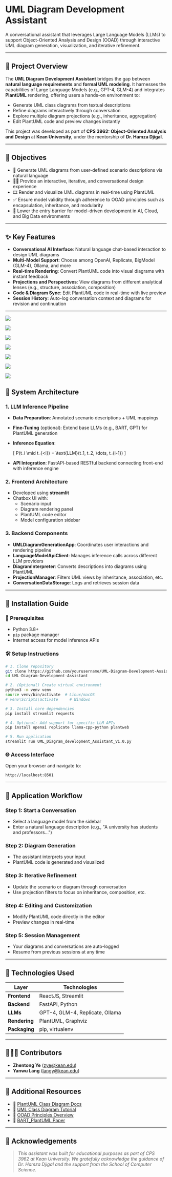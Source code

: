 
# UML Diagram Development Assistant

A conversational assistant that leverages Large Language Models (LLMs) to support Object-Oriented Analysis and Design (OOAD) through interactive UML diagram generation, visualization, and iterative refinement.

---

## 🧠 Project Overview

The **UML Diagram Development Assistant** bridges the gap between **natural language requirements** and **formal UML modeling**. It harnesses the capabilities of Large Language Models (e.g., GPT-4, GLM-4) and integrates **PlantUML** rendering, offering users a hands-on environment to:

- Generate UML class diagrams from textual descriptions
- Refine diagrams interactively through conversation
- Explore multiple diagram projections (e.g., inheritance, aggregation)
- Edit PlantUML code and preview changes instantly

This project was developed as part of **CPS 3962: Object-Oriented Analysis and Design** at **Kean University**, under the mentorship of **Dr. Hamza Djigal**.

---

## 🎯 Objectives

- 📐 Generate UML diagrams from user-defined scenario descriptions via natural language
- 🧑‍💻 Provide an interactive, iterative, and conversational design experience
- 🎞️ Render and visualize UML diagrams in real-time using PlantUML
- ✅ Ensure model validity through adherence to OOAD principles such as encapsulation, inheritance, and modularity
- 🚀 Lower the entry barrier for model-driven development in AI, Cloud, and Big Data environments

---

## ✨ Key Features

- **Conversational AI Interface**: Natural language chat-based interaction to design UML diagrams
- **Multi-Model Support**: Choose among OpenAI, Replicate, BigModel (GLM-4), Ollama, and more
- **Real-time Rendering**: Convert PlantUML code into visual diagrams with instant feedback
- **Projections and Perspectives**: View diagrams from different analytical lenses (e.g., structure, association, composition)
- **Code & Diagram Sync**: Edit PlantUML code in real-time with live preview
- **Session History**: Auto-log conversation context and diagrams for revision and continuation

---

![](https://img.plantuml.biz/plantuml/svg/bLRTRzis47yteF_Xa3vqVKYNVcsDKGHrdRKBq1R1lEwTaKuo6uhKI2gUD_H_tnr5onJjpjXBOjxzxll7ezuwBwplMmLdNpvzX6if6YjQkCO7LAPhKNjOE2S9HR_EIUw5L5Z15uUm5FGdMfmLisBs65P-gn24hi2liKLmwBtKZIjcxbxgJh3lKWdd5jvRUTTxl2cDNic_4IuECE-DzeF3EwEg0_KxKTutrlIwMXfbB3ogB-hNTNs8CxP26p7FonVuQXAg8pUYmQCeBkaQQwcffj8RItM4_zGiX_OCX8EUVepIZq8tFJc3JwP21OlRcu1HgeL7IZPhVwTw7D6xPl-6ca97VpOUea5Z4NNixTPvRAaNLB6mss9ciQInDDIVqxCxWt-A6S1ZkBMo9MlO67jVAxFX0g2aIJhumU6VFLb9ePumc3Ii8E_BPtDO6btBfhV8PS4g3ZRaN0OLYJEhvtF2ASeIfeq9HYvemZapUq71riB3HlerB8OMbYJ8O2_dy04rMk4Halg7b9ge8KLczceEl_pbBSrWxDYIaWXME2Zud5dzD8zZceOPfXL5cSdF5AYInwAGzBZ9wpaikavjHvjRQxvIbwJHGpp1shqmCx-aVei7dAReI9946rYmGfePisW__dpY5tFuG-A6v_w0rWcE1xyIcupT1iSFf8tdt9RfOf47ypdp42mrRb9PRasqUMziImpWHR8qbeb-sCOwO8xCwXaHY7fKedEqa2YFbfXAutCTjH67hdI3Vb3dzYzvs2KjX6dnryABE7LMyZ6t978jgg-zyt43tFAAGKykXl45NH0Uz9iOjYB6bsjuXtv3jtwicCSGPna0uLpClWrhOH6MYKKLadHhsRdXvYIJvIK5v-VfHTs99jTmn8NRjZjD-BeJ7Z1nfvZGOeoIad1qCUd6Jdf0Zj57MdmnuwKwfXeFariVPTcaUMt63KlAxFwcgfHUtESRNQg-mXzfHn1gsl1YDdOMdZwzIfiAStZpHWwsLrS4vCt6c2JNxs8ckNyNjQTZ3abZC3BPRpaqLGrEaywS0kzxTO3SS-T_8lypWOnzfmtIYJ0uvLx03cDbQ4BW4-rDM7qw0-RGP-EHNvbE2QbvAT5N4WolRaaqqwG6RpemzVHD_PrWVjl9KgZzmns-tE9TPn3jaB0m0scmSkISlewQDIakgRsaOV-SI8XZ-VCYH8fFApsyv_JGKHMTHSTV3vmTrOx1VHNBYfpYhaTw7d5-PxmtBNi_ycBHqqY1BfD0fcET21y2DdnljOCuHif2lAK3VR8Mity1)



![](https://img.plantuml.biz/plantuml/svg/bLRBRjim4BmRq3yGxg6Fm47Qea2HGn4tGOi02H3Kw5bWg9NCXYO9adBY1ldtBgs7AObIdOljQ6TtPuUpL2wieyQL6q7clszlo1MdXQ4RSWLR44flG3goj9OZ2dyjo59IiSC_oOq7p9DPCdjBLcudW52P4RU63H0Bpd5Ps6Hc7xZKr1TaWbgxTCxm-zB1DLDonVy2EHjWVYZfgeBtIcI3y7VA7WgZIfbTAg4CUPEVvL_pV8XJ9WDJOpwnp_2bqqfZ6Lf059NCwkWHaip9Sp8ZLKk2w1hy4oGOwhYIIwqh224BoXpVGYgeB4eidsvK1g8RuzA1qGRmimxiGUcUjNzgwyS1S10yiI20kLwZT--xqQoY6hPi8Tee1jQcfVNbZTferyRWoHaQv3CitWODI1IqYRMFcG1g42ctI7AlIxf60PNPLP0N_t4GygOcVkjvBpM_5DohtjEn8v_cAItHVj9nLZLuW5qGH5vQuQYJgfvmoHsd0fqv9jwKCg-SilRAzK7__eH3DqmUUy1-wb2Z1mTFm70nss3HEZZA_SweFsWY3DzIYIe5rBUK2telmAjJOnhJijAWGLmGgRjJhSKkUDpIAi2bqOfHLfU1z5VKqHLgx_UuuIPKWGCQB85dqd0AZyi3SYuW5kEPDrVEsxDefjcWgDueF6jyO82Yb18UEsO8beJXlHErK1tgcYyrO3NE37rOw0QysSf1dH2WIjSYUhgjS08ak798ktUU9yzup-5ElP30NVwucZNpuGEn5asph1N6gOWEKoj_LpbLHLX4zYzzv6xTMzCMlyRNae2EvzCCzM2ZJ8PhUGITflwUoc3vUXsM1_dkS6GxB5jVesnDSLaGCfohGIYPywAiDdKQsb24ZAFz0oooUwbUvBz0x0lPDTUuisFli_d7EVcmMEo_HwxgSuBC7ENoo3AHk_2r9SQMFwoJp2ADJa-_HUwpSu8MmvGHO_gaCLP7fCOshacRCk0nRV-NFzKxcGtCUKpBQD9KdsZ2Y5wJELF37eQwm1N0_t7_0G00)




![](https://editor.plantuml.com/uml/bLRTSzCu47_tZF-7dV80F9JZet3N3DCXjC0nGpiTSl2ksXj785j6aXioD_plx4gA8olXohsqqUvlltzQ-PLrmhYXLN3qwV83N4ZH6D721TwYqdsBdOEvjP9GzEkOv4v8XJLyiWZdWlv4YwEoA8lxf5_A3a5KJXjR5lu_URPeZa1O6EZ7AFqWkcOG3SAbhb71_FgznoZLmZqbcvMxKGEEw6rc7x6hqKH_9XwYGMCGkv38OcCTjd2ZXwuMPbCM1YkgeL7u6uKUmRzb0N0VherioHhMsdnTAhtc0g2YiYqyiFXj82ifr4C6auOLvFtyoGpETRUKpM2Gou85EYUxnlgSAwyYSMRrT4OuHLd2j37Uo7gDFsTcpoZOIZXOIxU2UMXXHO8CTZA3TzYX4GuXgJ-ar4GDAJApvpDuyzqPci7OiNDAmbjXKF0vitenYsEQXWdJYgBCv4yALCj3KKXwsEIl6SpxNcr6cskZlr2NfEv2FC7QdJ0pFwL-YrkSfcX9aaGBB5WWpOnPj1j_Fl77C_WiSSrplqLZ1SU3lubDscoyurlIndDkotGno8EvoZnuomxNgIot9jgyrQOb1eYk9cl3HDzluz9Z3ipg2H68UbIXjR1mb4TBJANnsPxQYA4hVT07TMv_miEkjAcdnLy89-BKMSd7t9B8DQ-_3DR53N0jA6Lqv2ACp-kySA_VnB05CRvQmMjqQxhrOyKyXZXB3_3dilWHriBSBnE3oYTfLxAtuUOaa-Kb1SV7wKNTYYRNSCJvsxOzJVYw5UunSQkOq6ACaf9mT37fnbQwHuxHHrfyMV1I7LEDXycjZx9iqhmsuuObPNP_KrLAB-xp-wvIGur_q8uWrBJXPJ5s5XuzEakR2ZDu-L86sxCp0l9cOqoIwoynazn_YThHCOUaCHYPxBSScgg2qwGpTu5tlTf3xhZpFv7_cK36lhiDqeamEEMUnuQnCZGXy1tjJLXzTmRCeIlja5-PNWdPyL9oAuJmwbP4iuxKu7GFUZbzK_yXcDlqiX9gzt3xpvnurnb4EyGlJ4yQh2qvDtfeLgGufVQIXlrp8ZwEuSyB7oa-hVJm7jD3HrNq1Yr_FN1sL3jwztKiAtAAknxfUS3vZNPEj-pzm8j5JoC5Eaq2wPvrmdy86F-zrGPnZ9I5U4K7-huhYvy0)




![](https://img.plantuml.biz/plantuml/svg/lHhDRkCs-XuWxq2aX_5qdC5qjmMsGJke9-Dc3DY9ONlci1U1bcYR3IKA8cLFMiojBr2WsEjU-e3x2FjHf6nI8cLdVdf9BFBxv_TBwISXSI7BbA6BjvCnUatnki0fUassXF4y9Pb40o4eGC6lIrWNT9sXiTg-E3yxFtk2vlA14II8b3HR2xJY1Lh20obGGN22bvHH-N1-9kvfbcD5EsPOY86K1LsMaenYditfhmIzQC7yp3EfgIyvIrhRht1ylovucINNd07NhrOlLlzQhTfml4X8OM3-4V-JVEUmoe4CNfCZKBWe-2wuAq1TmkL3JgvRKk7lapXPALiPJkZYcXS4NVCqvnaOM5oWtyxFa1OMmIcOGxWX6Icmf3mRvBa6GUWIpBKbXQZM8o61qXMGEgoznXBFOHaO6Go6itK9Zr7A4yAYc55WUeN6PdcYLWSvlQxM3KwYHOXe1fhb1O6_LxLpZ0vh1Xh7acv9v3Aw0iyem2LS68UW0w2bg-ofTeNY5zVoM6WX49pdZCRQBc2a5LsNsdesrBC89A0oYdfFpGBZE8bA0NGTfDxJAxJbD35G0eFinw488x5isA6d5QD9hI_WlEAS4PovQ1wRzsozEoWedIXc44PDvgw05fpDnGNA2nuJ8RIwy93cikTu7Jn8ybwv4EI5FhBWB04NPSwC1puhI0pH5J6MHWKHuFM2zEeVDKeVaVSaBYi6YJ5lbC4HWw2kVC2wm9QzOb3K6Bb9zAdhOo181a5UO_Pi2WSvG9LVu3mg_k1e0PrYC7_b3GUxRAYAnmVRd1zKtDUXxO-uVMIR2Ea87gqapYdu0c3I5NrS52bCNCgDmZMHSayUchm02CoKSvf9pzOI2uY4eYcXvgliTKos-engSsatSa3M-ym7RgfSQmr8ek7qJN8uZikqP1XeEYJ3hXjA2U5eqf5A4lUG-gZhOEfT9t6qJgYF5BPr6dgXUH1zrBH_JRxXgbyqdWM8PI0YoIEUamnJOw8mvMuY1T7fctmY7SuOJh4XSbmLE0Umfq5I5cybg2ZUbDbzCvCqk2xf-f5YVqJ-QDVVPku8LzSJ2YZOQajZ4WZ-TfZeV4tsUVWGjP-KM0CrQXzw7Xtxg4kz4qFB7pHEaV6frP2-DaeEcKFko3BI9GSKyDk4P6kQaKYrZW6Aq52dM6g2qATtIk8Sc444k7opfR-UYEXut7H_OXESGHgq76wBASDBHgB3gRhk59S5w2wj_MCEfJgu1ml-qMxaajVaeFE045RQ467JvWK5osFM85v1Hal6u_kz-nI4LMujDZGN-s3sCQFPXXGKPgMOV75UWCjZge7_1iKWdbRuRr1Bq1GA0HJGvCknMXCPUHrOfLwhCr1mbhSbHCG5pIk1Jd529vG2Cze-e1XVGxA1JbdtH4xoTgg40bnHHfem9jmaJGbCwsaEze1gke177vLWasRIRxGZBERGpG4r0N86k9dTQZQX--aH4l6Myb9qJuG1ADCeXO339Su7uYNMpZmx25fIMHQKWWhi58i4JaixbriYD59Luy4IwaXwgLZNfb1vYgpeUyjPDQGzyC2pi1AZI__pJarMMVMwKsC8X61K7GwqDdi0OVozPHnjD9-9J4j03bxPQyPYN105a96T8rSlu7z-4_aSg1xHktjspqs1bqNRfrhqZpOcf_Ao6tL_1tlK1EqkLZUYRQzH9mCfBEDml3nBVAxZCG7DybA6cebkL5vA6rS_VffasirOxIkzEYlPEWVayYQxHYmaIkvKjMag3g9zsFPCHBTc0tLPLES5Y22T6jnCkKy7LUiN7SqLBkUGKW8ALkE248BhX5Y2KlN1kQ9yAwjxMtIjEoVdYd8EP83uND6k-y8VVb2iQFpoPLtHdlscLpuWA_NObtHQDbU5FGvEadrn0HCwgQ7WpEsO8PWDQCjkzOPfXbqimSiYLcF6Yk_3iUvWmpStKpqQy6wbFLDtjADoOoRJUdHqejAs3ir4rKTUXMw4MvU0UzORd2MCEADBf7nOjrB-cp8eLmpQkmrdwe8CKfgw-d-yH2VEhOypOQr8PJvx9lmiqWqEHAPmnA9J97E166_KHAOo1OZmADO-OesBeSz3jJOQIIXqb1z7jjd0Lc-1kWqqc4x7e-l1OdHt6or6Y_6mTZ3qumblc2wwoBqRpkRmtoQuVV7y-nREP3YV3sw6qUnkF8m6y_belXZSBcmq7EJduBwT3sSscWhbRepHxM8ucyw62nVHyjcsXky6Yy7i86SqkdPr_Dz___fF24j9w47uuwyGWYMW1-_FtoyyuK4XMhSmBwXW9LcP6bSvdFxTT7Wx6EdViw4-iA7P6ey7au7-_MfqCxbxFHo7yiC2SdE8nNGCfW7tqKytiy7qpRlHl-tAzGJDxC7l_2pq8ktYcmlqzULbzJzm8tzLrLyCeO9UdaR8SpNtU2AX4T6bv65b4sbVsRZevsU1OlRy-SlWoyShTIbSeNSW-zg20s9N4JYDzJ4AtVnRQVuqfbwqZ-0KiDiHh2wL3wXXxr8q3daxS8e7lm-1Urmk1EepJGYsMsuxyPmakHyX8BkTSso9djIVEDnoII2BPF0FIPuZlWfvYyf24mYlAioWDsN0GYSs2Mq2hCAaGJDSaKC8CuR4Wv0aXPtw2m047HlQyU9-nVZk_0mgE5ACbK2L00LTRwGIeHNTYcJbEg10GbShegvbq9QIdHePr2KuI8yKb6a8z1SQXrisW1MbQiuhTJoybrnAdYhc7PyPQ6a4oc4VIgkIGPZi1OXszwwWpOiECuCZFGAAVcK5fniINRO8Vy3mfcg0XJ9mMcOcgf1g7mysKd3ZyGGwZ950lRkSP8DH7zsC9vVVzg6Kc9THC8_A-FbJLuoVuA5CsVy1)




![](https://img.plantuml.biz/plantuml/svg/hLdRRkCs47qFa7yWt8UwG19ijoXGv66nRf8k32HD43Veey18jCr6fbIIiflz-Wvl4abHijojWNLaQUOCENFcGkrd8J6NpQv4ivU7UtHByORZ7RebUr9MzOumYHP2K922gqkq8dytXEN42SxEpyxFlaSh-LuI98YKb6t4-Pbuewp62aXOXGNdrU6FBStV6142VKp9VE5LK_zQyOBmJlB7OKcSlstWWXKtLLbnzDtwm_gNzJeb_m18U4CM9TqmlQSSlWXFYJw1EsXEQzZlfANuyjCNT4_Ny8yHOyAAVyn_8Zz_61K_Re5Laemkl1CODAj5UgRMQvmNgTNTqZq5k1EsxpHIor1yyfmARCAv187PYo1yXh10ZL2XgpiPD5lKTKbpB6d5dY3GmiZHI6e5pW29bSIIF606WWPGg1kHB6I3vVWNmWZNq615o-EwZgJlCTiqWFTG5QHyubKEbYe3NfQxziQOrgAcDoK5NZejyojIiMjQAlhMdC1tQAqmpuSizjMr5kr-Hme0z1V9rUPzXzNTtKsiSLEnFU52E-mMIxo2u86YTRI-ZZJk_W6x39Ve_lu1BPwMMfJOc-0MMsCiTyxF99LGRVnorOK8_LdnjtLP7OpIab590HbAKmCnK_IiaKSM9q2_wf_dPmW-Yb_eyXFmvnejSkL75N6dOcI0atGFhD4aqqfKgMWcNOC_BIh9FCrCFvt_425Ozgbx-X9TMjljsgmCscDEyMj9X94kI0h3NmuOlqOtd2WHHWveWDIz9Mc2wpjrRRQbunPW3SIvnJAQBOy3tJJn8rMFb85odyDEqTDG005B0uWUgmFJrltFm1dEl5WMVHfu8MXzrWL00Gcr-bigwXA_etoBfLabr5BIWr1S8gmmr0N_hkccuTQQfUxJCduGCzOz9bguwyaZhDKq4QG4bsIb3KssKx6Pw--C5iSOOY3mdcHgBLdkht6O4bwUH7PZUruzLFVRdzh9shZZ5D80VjXwVex0_A07pjKRwgktU-zxpvRVp6FYtBkUuCY0zPv_Q9_kBKPGldk9u9Re9SoeTtfem_vfwW8qZdYepGAjotT6jLgZl4_aeMHum9IXGrlQJJAaEq0_8rRDwuvALGvsjKHSzH6Xaa83s8YDveVVmgyLZheqH3UWsO7AhMMklIEXWLqeHoIOx7Ndhc3uzxrMWeiYsvdnDPELIgoswiwV7-_lifVL1GfiNbrTJMenuQxiYApiGQ6J5V8j7UytyUerunAUclkmQZTcpTu69lSYJdAO7mDmxxhl0Zjw62Ve7rrkgDco8uZ2JR0wW1WgQTFtFBBOuMhtoH-CWDgG8RhEMrP7EC4GvGMhgchq6mGAzhO5LL5NJ13eJWrxCnBguoaxlhXDhYJqqjsWPg8wssOASvy0UaNohi24ZBGg8qPI-VAYIrB0NgIo4-cH4qP1XsUGT8NfF3Eovni8L0b5CGBm-D7pzh0VygDW4GL6Km1aCmSqTnSNi1wIDvfpXIsofoM56iTRxq_BYj587jzqD4F58GvHjvWL9MbRRWxLDoi0NizrTd3fd07pLqwsLGa7Jhyi9-iM199Zhvihw0Xml4eDUS02GmPOQAIWJtD3E9tQSgEwcMZqMIN5fAZX96VJ8DewOqRNwBLdqurT9tw6kuJ3WlgD-DaKgHQOXw83tJS-qdOrriL7Trz_G4gqtVx1k7Dm_EoKzhlyVNh7xUyawBh7ksngePgnnfFE8NEVk1VUEIXZU3TCtU4vr5IIBjSsxRHrcgdUQ6cVbz8xaZcQE8Uep_Z9JXtBthFkvgH51GkBNcYuvy5j7SB0BLqEAgbaLaSHJTY9Eb2qqy1Up7jTb_mVwNDmWB6kr0IUGSepzThtFs4uEcYG0tdD3FqWyUmAIM5TFtDsPYdOU3Xmojf_2Cfxwr2wQrlCs4bbj4i6vp1MDp9QxMdDSQaGJkcAumkg6gbMr5P4U-FRc_YZnZbzg4sMgtOaq-4kmiFJS0CRgQ-3urhN8qHJndFjnEhglw8QFAjEAB9Xontgi-aEa-orhGDx9z2X0_1ZhJO1uojXCFVaHFylXkLlt87lEf5-3rOlFzzRxtRrwFWBej4UmyWXczfdlgd3J30q_ZharEunmM2Yga_h76jQIZ-HqgDM0lxaBk4i3PRu_xqM9rwbMkvEg1l9h8dLqPwImrZQV8Q_q7l-1G00)



![](https://img.plantuml.biz/plantuml/svg/ZLVBRkCs5DqRy3yGxcBQ01vCd-XgC8ha1W8anB3WReek69cIsT2aGD9EaoB_tikNJShAJ1PnoCl3otFVzXUbiTJ70qEBRLsXWk9UuWCgo8amCHm8roXJYW8ALajKuMSY0sendyrd7r2Zdnb1YcXDUQ_cC_L8-O2DbWVSFlPI7Fak5qn8zBIdciI00G2u9xSZt7VTf-xthfj22haZqgD-QdycltwQG3b6ahJ0kcV9YrXAyVJc_LOS1i71w7Smkc2_peaBFM5Wr-5sTmNxkYRADP5mxpt-kc3VvR4_1DSDVI7enz_UEhK-VH1ivwBkCc57Eigffe93u3qQBTQIA70CDd87N22iqBf2_yrdwE8vjCY6WT7M0jTmLLdSjhJh4RJHak03enhEKHxaxaQZj-KOJY1juNa0Dy24e1fpq6eosZ_IwFdirHXpvXsnYMXdrxIXL7mDt15EfBq1bnry6AQfM1gEXLFSDFK8MK6-7k6y5Zl2rbAqS5CuS5MlHs3Fe3IH7YI1p_H6KQx71XRYW6biMt5jMy8X6sZEQF1PLUVVvE2V7k60sJzGZk25s07hUaomv9t4IijZgu-IH4JBQwAvu2SYbNL-WJLkj92WnCBpeZ5eytVMlVeNw77CK4FaYRO-sLQDKvpweAfHjYuT0ZQm3gW4TpyGdfK6Qf7tMJa1sX2NLUICsqpYRcblVMvWwFkxgbx-yeE5tqx2xnd31tnvkmgeL_VlogZGsrUyfznRNwmcxLepQFTc7ZYi2zPsDO6yatZOd-XBZBpxSnKnUVKn3YtZt9cWmCzhAAaIbM7d2xHC075nGkYr5CpLMvxYd0zJNNKAYT9r11ozwLDg16fIq3clJDnIv2fBeHl2eHd3cFJk6i4tgz9v2kpZK2w9hw1xVlpusRa5Fc0OPzLybZcfTG9yWBG0QU6anco_DBVifHAEwx0etQ4no2yjOx-Ew8HuIy9i1DIU3ihmi9qQBPUVVG-E9Qx59XZJyMA1RPR0V1ZirZQviB7zAspipGiiZs6NjItx-GpKNBI3ckjDOIqhIhinRGYMncIRv7vjqzWeo-tM5dVOREBDRRnnTHXFIDLAElWHQQOyahJVQoGw68YcG6vkhkVbpOqvMQAjYYlcKdZA7Hj7Gan2KZ7HqpQvE1mrscE-Ot3i3ZP47Pb69wgEcD4N--Py1YhiDn33FEMOUOvNip5Gp0KqQXoTjWA-Sb3kDHj8cCNA3kB3UH1x8zpKCWOy2VdOCV6aWkgGTqAsUm9puPjq2qytddI1QPXiw61RX75hBoEQeK7Iq1ucpeRp85EH-Gz7PLgg2X5ucr_f-KqDki3J33Cqm6Y3hzs4jyH9apRp9lTBCX3Nvdq4da6LELNYADiq1Z7P3-vn4mF4y0DXoZURl_PqjoFyxsNSQo9XFI4pFQTEHOrlGv78TfacbQrS3Nq1Ql3Jv7y0)


![](https://img.plantuml.biz/plantuml/svg/ZLTDRziu4BqRy7yWqiF6XsAxkrXWuHos-V1s0oI14JS5UcJ4aSGDHMf9oeuB__ZEKA8-BANk8KOilXdEl7ap8tzqdbjV5OgTFTtViHl9CyiBTWDRKAOiG7jswPn45FxtdbqcNcwbtqVWsNmsd_t2DdwlW3dmNkhCiTHOzenVm38BNF1dgT1cFdClKfUS_4S_LpnvoQofjBWs2gtUfH_Ilz9q4cgi0Dl0Va_-W3y_l0txdClaHODpxBSf44PV62t6jwSfJyIFB7ukY07wH2mRAi19ZwisnWcCjMPtcXZ-TjmFniDFa15WKmoG1bffY4P3E-bpvdQoK1opdyyEJmxi0VrHmlFPyZ99Y9I-x5gfNP3FmsLPAfbmBur6k-Mjbbvo9Ry1uzq9GmCFQB2yHh5v88UDlq-WmGOGUc9Ia-iaGEyC5qn0oYlbMM9qAhEgHjOtDw4kDw0WyGmpo2gU0IkC07Kgk2dqaSF8aTJO9AK5_3pbzKsJw7f51u7E21NW4YlBm59fJL4IhyjDzLn8tpqOtVhkJcQvlr8LBAyWaxhrbxLyaZLLBvXZkx_CPumTxcBYzvGuMzSO70a7Ebu-GeBYOHN6szsEpzSMK5z0TTY2TVK5-CN3QuFOW1OuIlwlm7dc3KuQOX744TNiSdqR3EXlbqkSIUSRZweeC0QqTwNH3lvUCEdO-LTm2yA504AWBO8bUQLVBfhJfr84MTtMYiPGgIGjEC0mlkQ-1xE84InNhzxoX0HMb0eBraGvi8oij7TpJ1LU8Qa23GLuAnDtCV0Nwv6WkpPVcRBpBoWLCJZ6MOmTZIdx7FGWwOqto3dKBa6CdO9oNJveS6Uo2AV8KYvLPTlqPLe7Gc9WFEDI1qaWQ_zYHgeLmOrqfU9xTjQfummrBKX-njPvDemFz93ZO31sFrICQ9mHmKRZiYAYI2kr94VAVeEZbeGHJwqq1dYVuvpCygDMhCiGcm5pZrFjDi9Y687EVumjk0_btb98bF6e1eYZ3FRCxRNdhtXWBGJ-7HLS0mWG4RaAgW6KaiOHZKrsliR-y3WHVlraUPblvRT5Wwq_YOx70AR-S5KOo6cb9kI2xfjfsaMvbQwYsHJd9g6EHDCt0rnJ5WNj73PiX4VXTEHrua4AaVx_wdpPFTTeHsyaXoxwtdap7YQAsASn3ewoCqobYWKCoC-MQuUH55Fb6EU7uvSPAt5Eub2OieWfThfinaFJ-JqLqHJ0ZTIqUsoLffwjQ5kjnT6Fs2yITd4-Jo29gvg1Bl79eL2lfnuxVb_2G3H7BHNC7k5z7UHm-NTkeaHZIg1pMiN3GDiRshHYOesZ4Jupk0nk894ExrWRgVtKvAhtsLTGokoM4-XkUDL4uVQIQViUCqNJIk02nQVzDTP4Ks_NTVUSWY6l6xw57_cyCJkjmcj9ByKwaslSXL9NiEY5YtEkd-MeAjsWVJ3rW9dO2sU3TZoIr2DWWmzIZAyEDfo8_b7ldM74m1GlRHRTMw4fwVj7FC6V8zy1)



## 🧱 System Architecture

### 1. LLM Inference Pipeline
- **Data Preparation**: Annotated scenario descriptions + UML mappings
- **Fine-Tuning** (optional): Extend base LLMs (e.g., BART, GPT) for PlantUML generation
- **Inference Equation**:

  \[
  P(t_i \mid t_{<i}) = \text{LLM}(t_1, t_2, \dots, t_{i-1})
  \]

- **API Integration**: FastAPI-based RESTful backend connecting front-end with inference engine

### 2. Frontend Architecture
- Developed using **streamlit**
- Chatbox UI with:
  - Scenario input
  - Diagram rendering panel
  - PlantUML code editor
  - Model configuration sidebar

### 3. Backend Components
- **UMLDiagramGenerationApp**: Coordinates user interactions and rendering pipeline
- **LanguageModelApiClient**: Manages inference calls across different LLM providers
- **DiagramInterpreter**: Converts descriptions into diagrams using PlantUML
- **ProjectionManager**: Filters UML views by inheritance, association, etc.
- **ConversationDataStorage**: Logs and retrieves session data

---

## 🔧 Installation Guide

### 📌 Prerequisites

- Python 3.8+
- `pip` package manager
- Internet access for model inference APIs

### 🛠️ Setup Instructions

```bash
# 1. Clone repository
git clone https://github.com/yourusername/UML-Diagram-Development-Assistant.git
cd UML-Diagram-Development-Assistant

# 2. (Optional) Create virtual environment
python3 -m venv venv
source venv/bin/activate  # Linux/macOS
# venv\Scripts\activate     # Windows

# 3. Install core dependencies
pip install streamlit requests

# 4. Optional: Add support for specific LLM APIs
pip install openai replicate llama-cpp-python plantweb

# 5. Run application
streamlit run UML_Diagram_development_Assistant_V1.0.py
````

### 🌐 Access Interface

Open your browser and navigate to:

```
http://localhost:8501
```

---

## 🧭 Application Workflow

### Step 1: Start a Conversation

* Select a language model from the sidebar
* Enter a natural language description (e.g., "A university has students and professors...")

### Step 2: Diagram Generation

* The assistant interprets your input
* PlantUML code is generated and visualized

### Step 3: Iterative Refinement

* Update the scenario or diagram through conversation
* Use projection filters to focus on inheritance, composition, etc.

### Step 4: Editing and Customization

* Modify PlantUML code directly in the editor
* Preview changes in real-time

### Step 5: Session Management

* Your diagrams and conversations are auto-logged
* Resume from previous sessions at any time

---

## 🧩 Technologies Used

| Layer         | Technologies                          |
| ------------- | ------------------------------------- |
| **Frontend**  | ReactJS, Streamlit                    |
| **Backend**   | FastAPI, Python                       |
| **LLMs**      | GPT-4, GLM-4, Replicate, Ollama |
| **Rendering** | PlantUML, Graphviz                    |
| **Packaging** | pip, virtualenv                       |


---

## 🧑‍🤝‍🧑 Contributors

* **Zhentong Ye** ([zye@kean.edu](mailto:zye@kean.edu))
* **Yanwu Lang** ([langy@kean.edu](mailto:langy@kean.edu))

---

## 🔗 Additional Resources

* 📘 [PlantUML Class Diagram Docs](https://plantuml.com/class-diagram)
* 🧭 [UML Class Diagram Tutorial](https://www.visual-paradigm.com/guide/uml-unified-modeling-language/uml-class-diagram-tutorial/)
* 📙 [OOAD Principles Overview](https://www.oodesign.com/)
* 🧪 [BART\_PlantUML Paper](https://arxiv.org/abs/2106.11037)

---

## 📌 Acknowledgements

> *This assistant was built for educational purposes as part of CPS 3962 at Kean University. We gratefully acknowledge the guidance of Dr. Hamza Djigal and the support from the School of Computer Science.*


